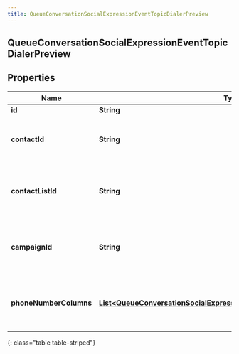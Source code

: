```yaml
---
title: QueueConversationSocialExpressionEventTopicDialerPreview
---
```


## QueueConversationSocialExpressionEventTopicDialerPreview

## Properties

| Name                   | Type                                                                                                                                                                 | Description                                            | Notes      |
| ---------------------- | -------------------------------------------------------------------------------------------------------------------------------------------------------------------- | ------------------------------------------------------ | ---------- |
| **id**                 | <!----><!---->**String**<!---->                                                                                                                                      |                                                        | [optional] |
| **contactId**          | <!----><!---->**String**<!---->                                                                                                                                      | The contact associated with this preview data pop      | [optional] |
| **contactListId**      | <!----><!---->**String**<!---->                                                                                                                                      | The contactList associated with this preview data pop. | [optional] |
| **campaignId**         | <!----><!---->**String**<!---->                                                                                                                                      | The campaignId associated with this preview data pop.  | [optional] |
| **phoneNumberColumns** | <!----><!---->[**List&lt;QueueConversationSocialExpressionEventTopicPhoneNumberColumn&gt;**](QueueConversationSocialExpressionEventTopicPhoneNumberColumn.md)<!----> | The phone number columns associated with this campaign | [optional] |

{: class="table table-striped"}
